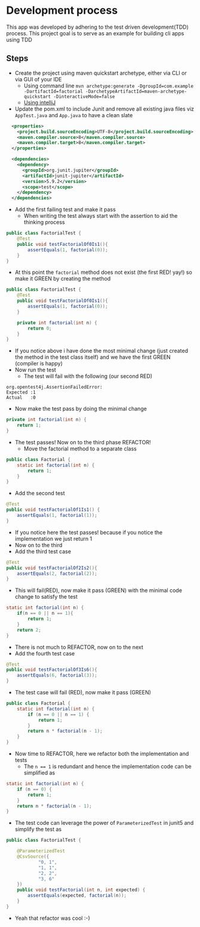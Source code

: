 # Development process

This app was developed by adhering to the test driven development(TDD) process.
This project goal is to serve as an example for building cli apps using TDD

## Steps

- Create the project using maven quickstart archetype, either via CLI or via GUI of your IDE
  - Using command line `mvn archetype:generate -DgroupId=com.example -DartifactId=factorial -DarchetypeArtifactId=maven-archetype-quickstart -DinteractiveMode=false`
  - [Using intelliJ](https://www.jetbrains.com/idea/guide/tutorials/working-with-maven/creating-a-project/) 
- Update the pom.xml to include Junit and remove all existing java files viz `AppTest.java` and `App.java` to have a clean slate
```xml
  <properties>
    <project.build.sourceEncoding>UTF-8</project.build.sourceEncoding>
    <maven.compiler.source>8</maven.compiler.source>
    <maven.compiler.target>8</maven.compiler.target>
  </properties>

  <dependencies>
    <dependency>
      <groupId>org.junit.jupiter</groupId>
      <artifactId>junit-jupiter</artifactId>
      <version>5.9.2</version>
      <scope>test</scope>
    </dependency>
  </dependencies>
```
- Add the first failing test and make it pass
  - When writing the test always start with the assertion to aid the thinking process
```java
public class FactorialTest {
    @Test
    public void testFactorialOf0Is1(){
        assertEquals(1, factorial(0));
    }
}
```
  - At this point the `factorial` method does not exist (the first RED! yay!) so make it GREEN by creating the method
```java
public class FactorialTest {
    @Test
    public void testFactorialOf0Is1(){
        assertEquals(1, factorial(0));
    }

    private int factorial(int n) {
        return 0;
    }
}
```
  - If you notice above i have done the most minimal change (just created the method in the test class itself) and we have the first GREEN (compiler is happy)
  - Now run the test
    - The test will fail with the following (our second RED)
```
org.opentest4j.AssertionFailedError: 
Expected :1
Actual   :0
```
  - Now make the test pass by doing the minimal change 
```java
private int factorial(int n) {
    return 1;
}
```
- The test passes! Now on to the third phase REFACTOR!
  - Move the factorial method to a separate class
```java
public class Factorial {
    static int factorial(int n) {
        return 1;
    }
}
```
- Add the second test
```java
@Test
public void testFactorialOf1Is1() {
    assertEquals(1, factorial(1));
}
```
  - If you notice here the test passes! because if you notice the implementation we just return 1
  - Now on to the third
- Add the third test case
```java
@Test
public void testFactorialOf2Is2(){
    assertEquals(2, factorial(2));
}
```
  - This will fail(RED), now make it pass (GREEN) with the minimal code change to satisfy the test
```java
static int factorial(int n) {
    if(n == 0 || n == 1){
        return 1;
    }
    return 2;
}
```
  - There is not much to REFACTOR, now on to the next
- Add the fourth test case
```java
@Test
public void testFactorialOf3Is6(){
    assertEquals(6, factorial(3));
}
```
  - The test case will fail (RED), now make it pass (GREEN)
```java
public class Factorial {
    static int factorial(int n) {
        if (n == 0 || n == 1) {
            return 1;
        }
        return n * factorial(n - 1);
    }
}
```
  - Now time to REFACTOR, here we refactor both the implementation and tests
    - The `n == 1` is redundant and hence the implementation code can be simplified as
```java
static int factorial(int n) {
    if (n == 0) {
        return 1;
    }
    return n * factorial(n - 1);
}
```
  - The test code can leverage the power of `ParameterizedTest` in junit5 and simplify the test as
```java
public class FactorialTest {

    @ParameterizedTest
    @CsvSource({
            "0, 1",
            "1, 1",
            "2, 2",
            "3, 6"
    })
    public void testFactorial(int n, int expected) {
        assertEquals(expected, factorial(n));
    }
}
```
  - Yeah that refactor was cool :-)